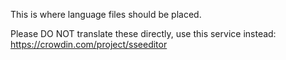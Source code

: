 This is where language files should be placed.

Please DO NOT translate these directly, use this service instead: https://crowdin.com/project/sseeditor
